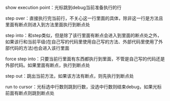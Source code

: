 show execution point：光标跳到debug当前准备执行的行

step over：直接执行完当前行，不关心这一行里面的具体，除非这一行是方法且里面有断点则进入到方法里面执行到断点处

step into：和step类似，但是除了该行里面有断点会进入到里面的断点处之外，如果该行和当前平级(在自己写的代码里使用自己写的方法、外部代码里使用了外部代码的方法)也会进入该行里面

force step into：只要当前行里面有东西都执行到里面，不管是自己写的代码还是外部代码。如果里面有断点，执行到断点处

step out：跳出当前方法，如果该方法有断点，则先执行到断点处

run to cursor：光标选中行数则跳到行数，没选中行数则结束debug，如果光标前面有断点则跳到断点处

